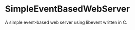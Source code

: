 SimpleEventBasedWebServer
=========================

A simple event-based web server using libevent written in C.

